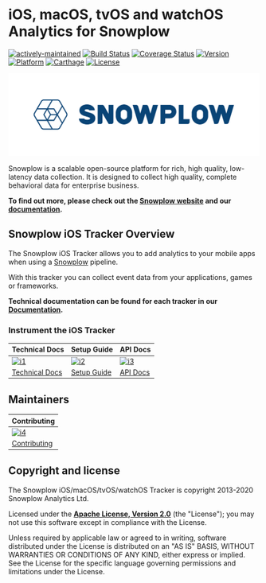 # iOS, macOS, tvOS and watchOS Analytics for Snowplow

[![actively-maintained]][tracker-classificiation]
[![Build Status][gh-actions-image]][gh-actions]
[![Coverage Status][coveralls-image]][coveralls]
[![Version][cocoa-version]][cocoadocs]
[![Platform][cocoa-plaform]][cocoadocs]
[![Carthage][carthage-badge]][carthage]
[![License][license-image]][license]

![snowplow-logo](.github/media/snowplow_logo.png)

Snowplow is a scalable open-source platform for rich, high quality, low-latency data collection. It is designed to collect high quality, complete behavioral data for enterprise business.

**To find out more, please check out the [Snowplow website][website] and our [documentation][docs].**

## Snowplow iOS Tracker Overview

The Snowplow iOS Tracker allows you to add analytics to your mobile apps when using a [Snowplow][snowplow] pipeline.

With this tracker you can collect event data from your applications, games or frameworks.

**Technical documentation can be found for each tracker in our [Documentation][mobile-docs].**

### Instrument the iOS Tracker

| Technical Docs                      | Setup Guide                           | API Docs                            |
|-------------------------------------|---------------------------------------|-------------------------------------|
| [![i1][tech-docs-image]][tech-docs] | [![i2][setup-docs-image]][setup-docs] | [![i3][setup-docs-image]][api-docs] |
| [Technical Docs][tech-docs]         | [Setup Guide][setup-docs]             | [API Docs][api-docs]                | 

## Maintainers 

| Contributing                                 |
|----------------------------------------------|
| [![i4][contributing-image]](CONTRIBUTING.md) |
| [Contributing](CONTRIBUTING.md)              |

## Copyright and license

The Snowplow iOS/macOS/tvOS/watchOS Tracker is copyright 2013-2020 Snowplow Analytics Ltd.

Licensed under the **[Apache License, Version 2.0][license]** (the "License");
you may not use this software except in compliance with the License.

Unless required by applicable law or agreed to in writing, software
distributed under the License is distributed on an "AS IS" BASIS,
WITHOUT WARRANTIES OR CONDITIONS OF ANY KIND, either express or implied.
See the License for the specific language governing permissions and
limitations under the License.

[website]: https://snowplowanalytics.com
[snowplow]: https://github.com/snowplow/snowplow
[docs]: https://docs.snowplowanalytics.com/
[mobile-docs]: https://docs.snowplowanalytics.com/docs/collecting-data/collecting-from-own-applications/mobile-trackers/

[gh-actions]: https://github.com/snowplow/snowplow-objc-tracker/actions
[gh-actions-image]: https://github.com/snowplow/snowplow-objc-tracker/workflows/Build/badge.svg

[coveralls]: https://coveralls.io/github/snowplow/snowplow-objc-tracker?branch=master
[coveralls-image]: https://coveralls.io/repos/github/snowplow/snowplow-objc-tracker/badge.svg?branch=master

[license]: https://www.apache.org/licenses/LICENSE-2.0
[license-image]: https://img.shields.io/cocoapods/l/SnowplowTracker.svg

[cocoadocs]: https://cocoadocs.org/docsets/SnowplowTracker
[cocoa-version]: https://cocoapod-badges.herokuapp.com/v/SnowplowTracker/badge.png
[cocoa-plaform]: https://cocoapod-badges.herokuapp.com/p/SnowplowTracker/badge.png

[carthage]: https://github.com/Carthage/Carthage
[carthage-badge]: https://img.shields.io/badge/Carthage-compatible-4BC51D.svg?style=flat

[setup-docs]: https://docs.snowplowanalytics.com/docs/collecting-data/collecting-from-own-applications/mobile-trackers/mobile-trackers-v2-0/quick-start-guide/#tab-ios-tracker
[setup-docs-image]: https://d3i6fms1cm1j0i.cloudfront.net/github/images/setup.png

[tech-docs]: https://docs.snowplowanalytics.com/docs/collecting-data/collecting-from-own-applications/mobile-trackers/mobile-trackers-v2-0/introduction/
[tech-docs-image]: https://d3i6fms1cm1j0i.cloudfront.net/github/images/techdocs.png

[api-docs]: https://snowplow.github.io/snowplow-objc-tracker/

[contributing-image]: https://d3i6fms1cm1j0i.cloudfront.net/github/images/contributing.png

[tracker-classificiation]: https://github.com/snowplow/snowplow/wiki/Tracker-Maintenance-Classification
[actively-maintained]: https://img.shields.io/static/v1?style=flat&label=Snowplow&message=Actively%20Maintained&color=6638b8&labelColor=9ba0aa&logo=data:image/png;base64,iVBORw0KGgoAAAANSUhEUgAAABAAAAAQCAMAAAAoLQ9TAAAAeFBMVEVMaXGXANeYANeXANZbAJmXANeUANSQAM+XANeMAMpaAJhZAJeZANiXANaXANaOAM2WANVnAKWXANZ9ALtmAKVaAJmXANZaAJlXAJZdAJxaAJlZAJdbAJlbAJmQAM+UANKZANhhAJ+EAL+BAL9oAKZnAKVjAKF1ALNBd8J1AAAAKHRSTlMAa1hWXyteBTQJIEwRgUh2JjJon21wcBgNfmc+JlOBQjwezWF2l5dXzkW3/wAAAHpJREFUeNokhQOCA1EAxTL85hi7dXv/E5YPCYBq5DeN4pcqV1XbtW/xTVMIMAZE0cBHEaZhBmIQwCFofeprPUHqjmD/+7peztd62dWQRkvrQayXkn01f/gWp2CrxfjY7rcZ5V7DEMDQgmEozFpZqLUYDsNwOqbnMLwPAJEwCopZxKttAAAAAElFTkSuQmCC
